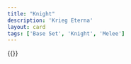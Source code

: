 ```yaml
---
title: "Knight"
description: 'Krieg Eterna'
layout: card
tags: ['Base Set', 'Knight', 'Melee']
---
```

{{<card-detail-page title="Knight5" artwork="Knight at the Crossroads by Viktor Vasnetsov (1882)" />}}